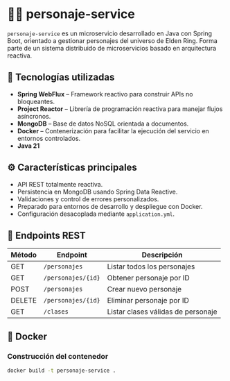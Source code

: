 # 🧙‍♂️ personaje-service

`personaje-service` es un microservicio desarrollado en Java con Spring Boot, orientado a gestionar personajes del universo de Elden Ring. Forma parte de un sistema distribuido de microservicios basado en arquitectura reactiva.

## 🚀 Tecnologías utilizadas

- **Spring WebFlux** – Framework reactivo para construir APIs no bloqueantes.
- **Project Reactor** – Librería de programación reactiva para manejar flujos asíncronos.
- **MongoDB** – Base de datos NoSQL orientada a documentos.
- **Docker** – Contenerización para facilitar la ejecución del servicio en entornos controlados.
- **Java 21**

## ⚙️ Características principales

- API REST totalmente reactiva.
- Persistencia en MongoDB usando Spring Data Reactive.
- Validaciones y control de errores personalizados.
- Preparado para entornos de desarrollo y despliegue con Docker.
- Configuración desacoplada mediante `application.yml`.


## 🔌 Endpoints REST

| Método | Endpoint              | Descripción                     |
|--------|------------------------|---------------------------------|
| GET    | `/personajes`         | Listar todos los personajes     |
| GET    | `/personajes/{id}`    | Obtener personaje por ID        |
| POST   | `/personajes`         | Crear nuevo personaje           |
| DELETE | `/personajes/{id}`    | Eliminar personaje por ID       |
| GET    | `/clases`             | Listar clases válidas de personaje |

## 🐳 Docker

### Construcción del contenedor

```bash
docker build -t personaje-service .

